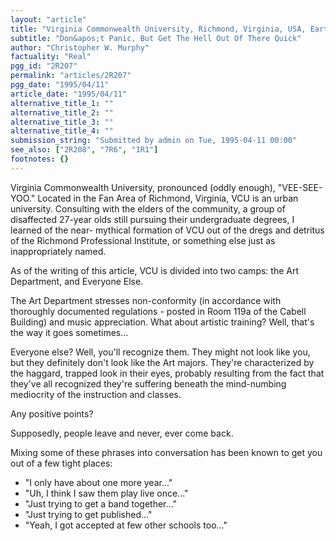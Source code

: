 ```yaml
---
layout: "article"
title: "Virginia Commonwealth University, Richmond, Virginia, USA, Earth"
subtitle: "Don&apos;t Panic, But Get The Hell Out Of There Quick"
author: "Christopher W. Murphy"
factuality: "Real"
pgg_id: "2R207"
permalink: "articles/2R207"
pgg_date: "1995/04/11"
article_date: "1995/04/11"
alternative_title_1: ""
alternative_title_2: ""
alternative_title_3: ""
alternative_title_4: ""
submission_string: "Submitted by admin on Tue, 1995-04-11 00:00"
see_also: ["2R208", "7R6", "1R1"]
footnotes: {}
---
```

<div>
<p>Virginia Commonwealth University, pronounced (oddly enough), "VEE-SEE-YOO." Located in the Fan Area of Richmond, Virginia, VCU is an urban university. Consulting with the elders of the community, a group of disaffected 27-year olds still pursuing their undergraduate degrees, I learned of the near- mythical formation of VCU out of the dregs and detritus of the Richmond Professional Institute, or something else just as inappropriately named.</p>
<p>As of the writing of this article, VCU is divided into two camps: the Art Department, and Everyone Else.</p>
<p>The Art Department stresses non-conformity (in accordance with thoroughly documented regulations - posted in Room 119a of the Cabell Building) and music appreciation. What about artistic training? Well, that's the way it goes sometimes...</p>
<p>Everyone else? Well, you'll recognize them. They might not look like you, but they definitely don't look like the Art majors. They're characterized by the haggard, trapped look in their eyes, probably resulting from the fact that they've all recognized they're suffering beneath the mind-numbing mediocrity of the instruction and classes.</p>
<p>Any positive points?</p>
<p>Supposedly, people leave and never, ever come back.</p>
<p>Mixing some of these phrases into conversation has been known to get you out of a few tight places:</p>
<ul>
<li>"I only have about one more year..."</li>
<li>"Uh, I think I saw them play live once..."</li>
<li>"Just trying to get a band together..."</li>
<li>"Just trying to get published..."</li>
<li>"Yeah, I got accepted at few other schools too..."</li>
</ul>
</div>
